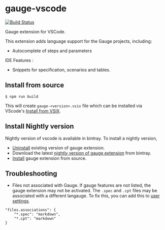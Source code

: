 # gauge-vscode

[![Build Status](https://travis-ci.org/getgauge/gauge-vscode.svg?branch=master)](https://travis-ci.org/getgauge/gauge-vscode)

Gauge extension for VSCode.

This extension adds language support for the Gauge projects, including:
* Autocomplete of steps and parameters

IDE Features :
* Snippets for specification, scenarios and tables.

## Install from source

```shell
$ npm run build
```

This will create `gauge-<version>.vsix` file which can be installed via VScode's [Install from VSIX](https://code.visualstudio.com/docs/editor/extension-gallery#_install-from-a-vsix).

## Install Nightly version

Nightly version of vscode is available in bintray. To install a nightly version,
- [Uninstall](https://code.visualstudio.com/docs/editor/extension-gallery#_manage-extensions) existing version of gauge extension.
- Download the latest [nightly version of gauge extension](https://bintray.com/gauge/gauge-vscode/Nightly/_latestVersion) from bintray.
- [Install](https://code.visualstudio.com/docs/editor/extension-gallery#_install-from-a-vsix) gauge extension from source.

## Troubleshooting

- Files not associated with Gauge.
If gauge features are not listed, the gauge extension may not be activated. The `.spec` and `.cpt` files may be associated with a different langauge. To fix this, you can add this to [user settings](https://code.visualstudio.com/docs/getstarted/settings).
```
"files.associations": {
	"*.spec": "markdown",
	"*.cpt": "markdown"
}
```